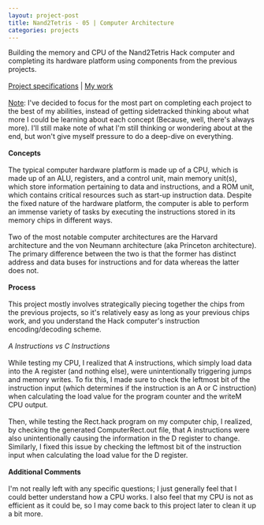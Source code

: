 ```yaml
---
layout: project-post
title: Nand2Tetris - 05 | Computer Architecture
categories: projects
---
```

Building the memory and CPU of the Nand2Tetris Hack computer and completing its hardware platform using components from the previous projects. 
<br><br>
<a href="https://www.nand2tetris.org/project05" target="_blank">Project specifications</a> | <a href="https://github.com/wangzi190/nand2tetris/tree/master/05" target="_blank">My work</a>
<br><br><u>Note</u>: I've decided to focus for the most part on completing each project to the best of my abilities, instead of getting sidetracked thinking about what more I could be learning about each concept (Because, well, there's always more). I'll still make note of what I'm still thinking or wondering about at the end, but won't give myself pressure to do a deep-dive on everything.
<br><br><b>Concepts</b>
<br><br>The typical computer hardware platform is made up of a CPU, which is made up of an ALU, registers, and a control unit, main memory unit(s), which store information pertaining to data and instructions, and a ROM unit, which contains critical resources such as start-up instruction data. Despite the fixed nature of the hardware platform, the computer is able to perform an immense variety of tasks by executing the instructions stored in its memory chips in different ways.
<br><br>Two of the most notable computer architectures are the Harvard architecture and the von Neumann architecture (aka Princeton architecture). The primary difference between the two is that the former has distinct address and data buses for instructions and for data whereas the latter does not.
<br><br><b>Process</b>
<br><br>This project mostly involves strategically piecing together the chips from the previous projects, so it's relatively easy as long as your previous chips work, and you understand the Hack computer's instruction encoding/decoding scheme.
<br><br><i>A Instructions vs C Instructions</i>
<br><br>While testing my CPU, I realized that A instructions, which simply load data into the A register (and nothing else), were unintentionally triggering jumps and memory writes. To fix this, I made sure to check the leftmost bit of the instruction input (which determines if the instruction is an A or C instruction) when calculating the load value for the program counter and the writeM CPU output.
<br><br>Then, while testing the Rect.hack program on my computer chip, I realized, by checking the generated ComputerRect.out file, that A instructions were also unintentionally causing the information in the D register to change. Similarly, I fixed this issue by checking the leftmost bit of the instruction input when calculating the load value for the D register.
<br><br><b>Additional Comments</b>
<br><br>I'm not really left with any specific questions; I just generally feel that I could better understand how a CPU works. I also feel that my CPU is not as efficient as it could be, so I may come back to this project later to clean it up a bit more.
